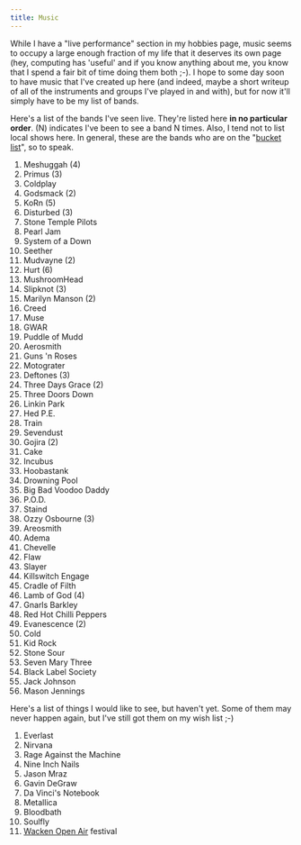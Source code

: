 ```yaml
---
title: Music
---
```


While I have a "live performance" section in my hobbies page, music seems to
occupy a large enough fraction of my life that it deserves its own page (hey,
computing has 'useful' and if you know anything about me, you know that I spend
a fair bit of time doing them both ;-). I hope to some day soon to have music
that I've created up here (and indeed, maybe a short writeup of all of the
instruments and groups I've played in and with), but for now it'll simply have
to be my list of bands.

Here's a list of the bands I've seen live. They're listed here **in no
particular order**. (N) indicates I've been to see a band N times. Also, I tend
not to list local shows here. In general, these are the bands who are on the
"[bucket list][2]", so to speak.

1.  Meshuggah (4)
2.  Primus (3)
2.  Coldplay
3.  Godsmack (2)
4.  KoRn (5)
5.  Disturbed (3)
6.  Stone Temple Pilots
7.  Pearl Jam
8.  System of a Down
9.  Seether
10. Mudvayne (2)
11. Hurt (6)
12. MushroomHead
13. Slipknot (3)
14. Marilyn Manson (2)
15. Creed
16. Muse
17. GWAR
18. Puddle of Mudd
19. Aerosmith
20. Guns 'n Roses
21. Motograter
22. Deftones (3)
23. Three Days Grace (2)
24. Three Doors Down
25. Linkin Park
26. Hed P.E.
26. Train
27. Sevendust
28. Gojira (2)
28. Cake
29. Incubus
30. Hoobastank
31. Drowning Pool
32. Big Bad Voodoo Daddy
33. P.O.D.
34. Staind
35. Ozzy Osbourne (3)
36. Areosmith
37. Adema
38. Chevelle
39. Flaw
40. Slayer
41. Killswitch Engage
42. Cradle of Filth
43. Lamb of God (4)
44. Gnarls Barkley
45. Red Hot Chilli Peppers
46. Evanescence (2)
47. Cold
48. Kid Rock
49. Stone Sour
50. Seven Mary Three
51. Black Label Society
52. Jack Johnson
53. Mason Jennings

Here's a list of things I would like to see, but haven't yet. Some of them may never happen again, but I've still got them on my wish list ;-) 

1.  Everlast
1.  Nirvana
3.  Rage Against the Machine
4.  Nine Inch Nails
5.  Jason Mraz
5.  Gavin DeGraw
5.  Da Vinci's Notebook
6.  Metallica
7.  Bloodbath
8.  Soulfly
9.  [Wacken Open Air][1] festival

 [1]: http://en.wikipedia.org/wiki/Wacken_Open_Air
 [2]: http://en.wikipedia.org/wiki/Kick_the_bucket
